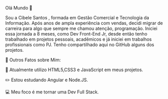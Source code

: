 Olá Mundo  :wave:




   Sou a Cibele Santos , formada em Gestão Comercial e Tecnologia da Informação. Após anos de ampla experiência com vendas, decidi migrar de carreira para algo que sempre me chamou atenção, programação.     Iniciei essa jornada a 8 meses, como Dev Front-End Jr, desde então tenho trabalhado em projetos pessoais, acadêmicos e já iniciei em trabalhos profissionais como PJ. Tenho compartilhado aqui no GitHub alguns dos projetos. 
   
   
   
:pushpin: Outros Fatos sobre Mim:

  :blue_book: Atualmente utilizo HTML5,CSS3 e JavaScript em meus projetos. 

  :pencil2: Estou estudando Angular e Node.JS.

  :computer:  Meu foco é me tornar uma Dev Full Stack. 

